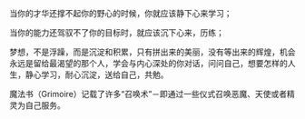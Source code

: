 当你的才华还撑不起你的野心的时候，你就应该静下心来学习；

当你的能力还驾驭不了你的目标时，就应该沉下心来，历练；

梦想，不是浮躁，而是沉淀和积累，只有拼出来的美丽，没有等出来的辉煌，机会永远是留给最渴望的那个人，学会与内心深处的你对话，问问自己，想要怎样的人生，静心学习，耐心沉淀，送给自己，共勉。

魔法书（Grimoire）记载了许多“召唤术”－即通过一些仪式召唤恶魔、天使或者精灵为自己服务。

